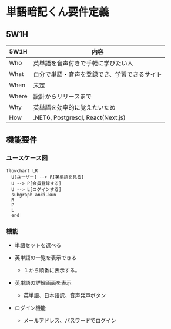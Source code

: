 # 単語暗記くん要件定義

## 5W1H

|5W1H|内容|
|----|----|
|Who|英単語を音声付きで手軽に学びたい人|
|What|自分で単語・音声を登録でき、学習できるサイト|
|When|未定|
|Where|設計からリリースまで|
|Why|英単語を効率的に覚えたいため|
|How|.NET6, Postgresql, React(Next.js)|

## 機能要件

### ユースケース図

```mermaid
flowchart LR
  U[ユーザー] --> R[英単語を見る]
  U --> P[会員登録する]
  U --> L[ログインする]
  subgraph anki-kun
  R
  P
  L
  end
```

### 機能

- 単語セットを選べる

- 英単語の一覧を表示できる
  - １から順番に表示する。

- 英単語の詳細画面を表示
  - 英単語、日本語訳、音声発声ボタン

- ログイン機能
  - メールアドレス、パスワードでログイン
